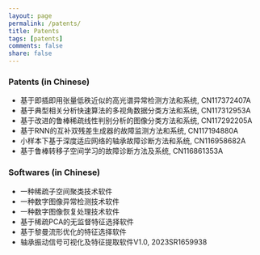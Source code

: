 ```yaml
---
layout: page
permalink: /patents/
title: Patents
tags: [patents]
comments: false
share: false
---
```



### Patents (in Chinese)
* 基于即插即用张量低秩近似的高光谱异常检测方法和系统, CN117372407A <br>
* 基于典型相关分析快速算法的多视角数据分类方法和系统, CN117312953A <br>
* 基于改进的鲁棒稀疏线性判别分析的图像分类方法和系统, CN117292205A <br>
* 基于RNN的互补双残差生成器的故障监测方法和系统, CN117194880A <br>
* 小样本下基于深度适应网络的轴承故障诊断方法和系统, CN116958682A <br>
* 基于鲁棒转移子空间学习的故障诊断方法及系统, CN116861353A <br>


### Softwares (in Chinese)
* 一种稀疏子空间聚类技术软件 <br>
* 一种数字图像异常检测技术软件 <br>
* 一种数字图像恢复处理技术软件 <br>
* 基于稀疏PCA的无监督特征选择软件 <br>
* 基于黎曼流形优化的特征选择软件 <br>
* 轴承振动信号可视化及特征提取软件V1.0, 2023SR1659938

